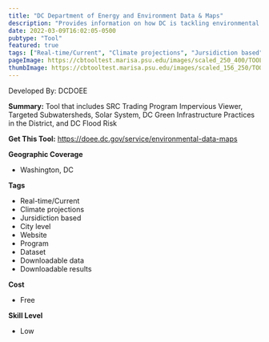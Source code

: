 ```yaml
---
title: "DC Department of Energy and Environment Data & Maps"
description: "Provides information on how DC is tackling environmental and climate issues"
date: 2022-03-09T16:02:05-0500
pubtype: "Tool"
featured: true
tags: ["Real-time/Current", "Climate projections", "Jursidiction based", "City level", "Website", "Program", "Dataset", "Downloadable data", "Downloadable results"]
pageImage: https://cbtooltest.marisa.psu.edu/images/scaled_250_400/TOOLID_45.0_ScreenCapture-1.png
thumbImage: https://cbtooltest.marisa.psu.edu/images/scaled_156_250/TOOLID_45.0_ScreenCapture-1.png
---
```

Developed By: DCDOEE

**Summary:** Tool that includes SRC Trading Program Impervious Viewer, Targeted Subwatersheds, Solar System, DC Green Infrastructure Practices in the District, and DC Flood Risk 

__**Get This Tool:**__ https://doee.dc.gov/service/environmental-data-maps


__**Geographic Coverage**__
- Washington, DC

__**Tags**__
-  Real-time/Current
-  Climate projections
-  Jursidiction based
-  City level
-  Website
-  Program
-  Dataset
-  Downloadable data
-  Downloadable results

__**Cost**__
- Free

__**Skill Level**__
- Low
